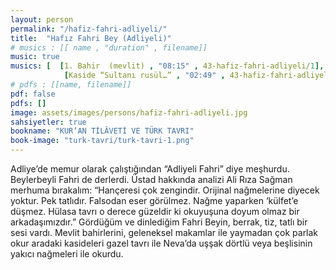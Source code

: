 ```yaml
---
layout: person
permalink: "/hafiz-fahri-adliyeli/"
title:  "Hafız Fahri Bey (Adliyeli)"
# musics : [[ name , "duration" , filename]]
music: true
musics: [  [1. Bahir  (mevlit) , "08:15" , 43-hafiz-fahri-adliyeli/1],
            [Kaside “Sultanı rusül…” , "02:49" , 43-hafiz-fahri-adliyeli/2]]
# pdfs : [[name, filename]]
pdf: false
pdfs: []
image: assets/images/persons/hafiz-fahri-adliyeli.jpg
sahsiyetler: true
bookname: "KUR’AN TİLÂVETİ VE TÜRK TAVRI"
book-image: "turk-tavri/turk-tavri-1.png"
---
```


Adliye’de memur olarak çalıştığından “Adliyeli Fahri” diye meşhurdu. 
Beylerbeyli Fahri de derlerdi. Üstad hakkında analizi Ali Rıza Sağman merhuma bırakalım:
“Hançeresi çok zengindir. Orijinal nağmelerine diyecek yoktur. Pek tatlıdır. Falsodan eser görülmez. Nağme yaparken ‘külfet’e düşmez. Hülasa tavrı o derece güzeldir ki okuyuşuna doyum olmaz bir arkadaşımızdır.” 
Gördüğüm ve dinlediğim Fahri Beyin, berrak, tiz, tatlı bir sesi vardı. Mevlit bahirlerini, geleneksel makamlar ile yaymadan çok parlak okur aradaki kasideleri gazel tavrı ile Neva’da uşşak dörtlü veya beşlisinin yakıcı nağmeleri ile okurdu. 
